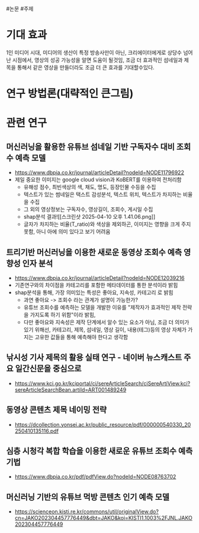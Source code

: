 #논문 #주제


# 기대 효과

1인 미디어 시대, 미디어의 생산이 특정 방송사만이 아닌, 크리에이터에게로 상당수 넘어난 시점에서, 영상의 성공 가능성을 알면 도움이 될것임, 조금 더 효과적인 섬네일과 제목을 통해서 같은 영상을 만들더라도 조금 더 큰 효과를 기대할수있다.


# 연구 방법론(대략적인 큰그림)


# 관련 연구 

## 머신러닝을 활용한 유튜브 섬네일 기반 구독자수 대비 조회수 예측 모델
- https://www.dbpia.co.kr/journal/articleDetail?nodeId=NODE11796922
- 제일 중요한 이미지는 google cloud vision과 KoBERT를 이용하여 전처리함
	- 유해성 점수, 최빈색상의 색, 채도, 명도, 등장인물 수등을 수집
	- 텍스트가 있는 썸네일은 택스트 감성분석, 텍스트 위치, 텍스트가 차지하는 비율을 수집
	- 그 외의 영상정보는 구독자수, 영상길이, 조회수, 게시일 수집 
	- shap분석 결과![[스크린샷 2025-04-10 오후 1.41.06.png]]
	- 글자가 차지하는 비율(T_ratio)와 색상을 제외하곤, 이미지는 영향을 크게 주지 못함, 아니 아에 의미 있다고 보기 어려움

## 트리기반 머신러닝을 이용한 새로운 동영상 조회수 예측 영향성 인자 분석
- https://www.dbpia.co.kr/journal/articleDetail?nodeId=NODE12039216
- 기존연구와의 차이점을 카테고리를 포함한 메타데이터를 통한 분석이라 밝힘
- shap분석을 통해, 가장 의미있는 특성은 좋아요, 지속성, 카테고리 로 밝힘 
	- 과연 좋아요 -> 조회수 라는 관계가 설명이 가능한가?
	- 유튜브 조회수를 예측하는 모델을 개발한 이유를 "제작자가 효과적인 제작 전략을 가지도록 하기 위함"이라 밝힘,
	- 다만 좋아요와 지속성은 제작 단계에서 알수 있는 요소가 아님, 조금 더 의미가 있기 위해선, 카테고리, 제목, 섬네일, 영상 길이, 내용(테그)등의 영상 자체가 가지는 고유한 값들을 통해 예측해야 한다고 생각함


## 낚시성 기사 제목의 활용 실태 연구 - 네이버 뉴스캐스트 주요 일간신문을 중심으로
- https://www.kci.go.kr/kciportal/ci/sereArticleSearch/ciSereArtiView.kci?sereArticleSearchBean.artiId=ART001489249

## 동영상 콘텐츠 제목 네이밍 전략
- https://dcollection.yonsei.ac.kr/public_resource/pdf/000000540330_20250410135116.pdf


## 심층 시청각 복합 학습을 이용한 새로운 유튜브 조회수 예측 기법
- https://www.dbpia.co.kr/pdf/pdfView.do?nodeId=NODE08763702


## 머신러닝 기반의 유튜브 먹방 콘텐츠 인기 예측 모델
- https://scienceon.kisti.re.kr/commons/util/originalView.do?cn=JAKO202304457776449&dbt=JAKO&koi=KISTI1.1003%2FJNL.JAKO202304457776449